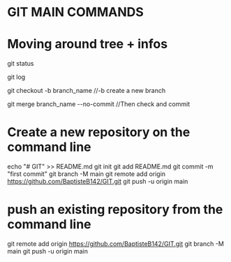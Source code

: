 # GIT MAIN COMMANDS 

# Moving around tree + infos
git status  

git log 

git checkout -b branch_name //-b create a new branch

git merge branch_name --no-commit //Then check and commit



# Create a new repository on the command line
echo "# GIT" >> README.md
git init
git add README.md
git commit -m "first commit"
git branch -M main
git remote add origin https://github.com/BaptisteB142/GIT.git
git push -u origin main

# push an existing repository from the command line
git remote add origin https://github.com/BaptisteB142/GIT.git
git branch -M main
git push -u origin main

